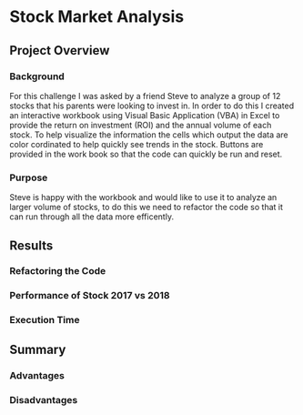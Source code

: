 # Stock Market Analysis

## Project Overview

### Background

For this challenge I was asked by a friend Steve to analyze a group of 12 stocks that his parents were looking to invest in. In order to do this I created an interactive workbook using Visual Basic Application (VBA) in 			Excel to provide the return on investment (ROI) and the annual volume of each stock. To help visualize the information the cells which output the data are color cordinated to help quickly see trends in the stock. Buttons 		are provided in the work book so that the code can quickly be run and reset.
		
### Purpose

Steve is happy with the workbook and would like to use it to analyze an larger volume of stocks, to do this we need to refactor the code so that it can run through all the data more efficently.

## Results

### Refactoring the Code
### Performance of Stock 2017 vs 2018
### Execution Time
	
## Summary
		
### Advantages
### Disadvantages 